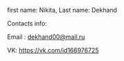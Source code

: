 first name: Nikita, Last name: Dekhand

Contacts info:

Email : dekhand00@mail.ru

VK: https://vk.com/id166976725

